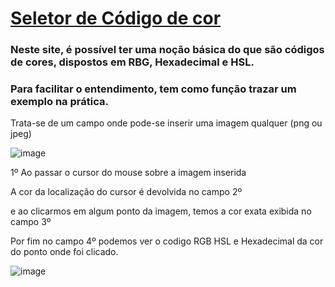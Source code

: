 <div>
<h1><a href="https://felipesilva56.github.io/Projeto-Seletor-de-C-digo-de-Cor/">Seletor de Código de  cor</a></h1>

<h3>Neste site, é possível ter uma noção básica do que são códigos de cores, dispostos em RBG, Hexadecimal e HSL.</h3>
<h3>Para facilitar o entendimento, tem como função trazar um exemplo na prática.</h3>


<p>Trata-se de um campo onde pode-se inserir uma imagem qualquer (png ou jpeg)</p>

![image](https://user-images.githubusercontent.com/93503496/178585329-8d50c6ce-eda8-4c65-88f3-1f17d298a8e6.png)

<p>1º Ao passar o cursor do mouse sobre a imagem inserida</p>
<p>A cor da localização do cursor é devolvida no campo 2º</p>
<p>e ao clicarmos em algum ponto da imagem, temos a cor exata exibida no campo 3º </p>
<p>Por fim no campo 4º podemos ver o codigo RGB HSL e Hexadecimal da cor do ponto onde foi clicado.</p>

![image](https://user-images.githubusercontent.com/93503496/178583935-4da7363c-382f-44d2-91af-d7c492c9afdc.png)

</div>

